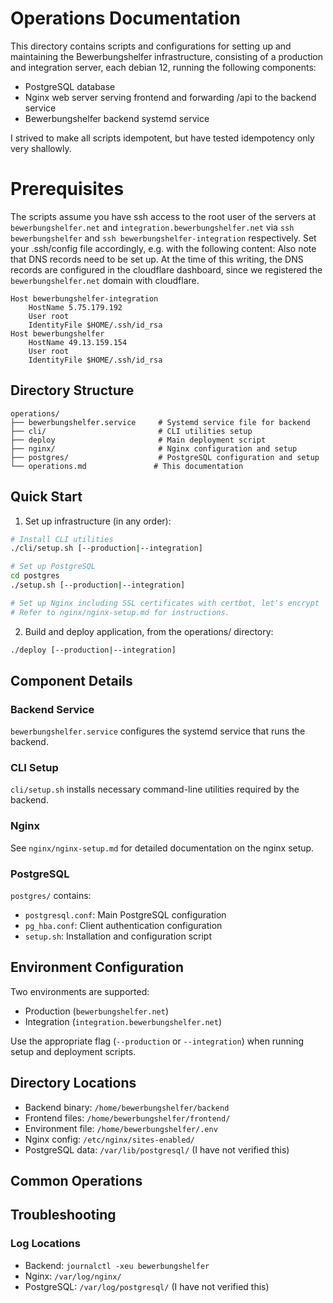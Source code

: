 # Operations Documentation

This directory contains scripts and configurations for setting up and maintaining the Bewerbungshelfer infrastructure, consisting of a production and integration server, each debian 12, running the following components:
- PostgreSQL database
- Nginx web server serving frontend and forwarding /api to the backend service
- Bewerbungshelfer backend systemd service

I strived to make all scripts idempotent, but have tested idempotency only very shallowly.


# Prerequisites
The scripts assume you have ssh access to the root user of the servers at `bewerbungshelfer.net` and `integration.bewerbungshelfer.net` via `ssh bewerbungshelfer` and `ssh bewerbungshelfer-integration` respectively.
Set your .ssh/config file accordingly, e.g. with the following content:
Also note that DNS records need to be set up.
At the time of this writing, the DNS records are configured in the cloudflare dashboard, since we registered the `bewerbungshelfer.net` domain with cloudflare.

```
Host bewerbungshelfer-integration
	HostName 5.75.179.192
	User root
	IdentityFile $HOME/.ssh/id_rsa
Host bewerbungshelfer
	HostName 49.13.159.154
	User root
	IdentityFile $HOME/.ssh/id_rsa
```


## Directory Structure

```
operations/
├── bewerbungshelfer.service     # Systemd service file for backend
├── cli/                         # CLI utilities setup
├── deploy                       # Main deployment script
├── nginx/                       # Nginx configuration and setup
├── postgres/                    # PostgreSQL configuration and setup
└── operations.md               # This documentation
```

## Quick Start

1. Set up infrastructure (in any order):
```bash
# Install CLI utilities
./cli/setup.sh [--production|--integration]

# Set up PostgreSQL
cd postgres
./setup.sh [--production|--integration]

# Set up Nginx including SSL certificates with certbot, let's encrypt
# Refer to nginx/nginx-setup.md for instructions.
```

2. Build and deploy application, from the operations/ directory:
```bash
./deploy [--production|--integration]
```

## Component Details

### Backend Service
`bewerbungshelfer.service` configures the systemd service that runs the backend.

### CLI Setup
`cli/setup.sh` installs necessary command-line utilities required by the backend.

### Nginx
See `nginx/nginx-setup.md` for detailed documentation on the nginx setup.

### PostgreSQL
`postgres/` contains:
- `postgresql.conf`: Main PostgreSQL configuration
- `pg_hba.conf`: Client authentication configuration
- `setup.sh`: Installation and configuration script

## Environment Configuration

Two environments are supported:
- Production (`bewerbungshelfer.net`)
- Integration (`integration.bewerbungshelfer.net`)

Use the appropriate flag (`--production` or `--integration`) when running setup and deployment scripts.

## Directory Locations

- Backend binary: `/home/bewerbungshelfer/backend`
- Frontend files: `/home/bewerbungshelfer/frontend/`
- Environment file: `/home/bewerbungshelfer/.env`
- Nginx config: `/etc/nginx/sites-enabled/`
- PostgreSQL data: `/var/lib/postgresql/` (I have not verified this)

## Common Operations

## Troubleshooting

### Log Locations
- Backend: `journalctl -xeu bewerbungshelfer`
- Nginx: `/var/log/nginx/`
- PostgreSQL: `/var/log/postgresql/` (I have not verified this)

